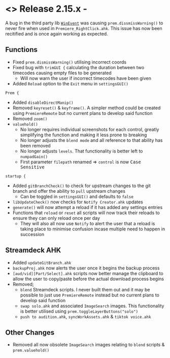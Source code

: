 # <> Release 2.15.x - 
A bug in the third party lib [`WinEvent`](<https://github.com/Descolada/AHK-v2-libraries/issues/15>) was causing `prem.dissmissWarning()` to never fire when used in `Premiere_RightClick.ahk`. This issue has now been recitified and is once again working as expected.

## Functions
- Fixed `prem.dismissWarning()` utilising incorrect coords
- Fixed bug with `trimGUI {` calculating the duration between two timecodes causing empty files to be generated
    - Will now warn the user if incorrect timecodes have been given
- Added `Reload` option to the `Exit` menu in `settingsGUI()`

`Prem {`
- Added `disableDirectManip()`
- Removed `keyreset()` & `keyframe()`. A simpler method could be created using `PremiereRemote` but no current plans to develop said function
- Removed `zoom()`
- `valuehold()`
    - No longer requires individual screenshots for each control, greatly simplifying the function and making it less prone to breaking
    - No longer adjusts the `blend mode` and all reference to that ability has been removed
    - No longer adjusts `levels`. That functionality is better left to `numpadGain()`
    - First parameter `filepath` renamed => `control` is now <kbd>Case Sensitive</kbd>

`startup {`
- Added `gitBranchCheck()` to check for upstream changes to the git branch and offer the ability to `pull` upstream changes
    - Can be toggled in `settingsGUI()` and defaults to `false`
- `libUpdateCheck()` now checks for `Notify Creator.ahk` updates
- `generate()` will now attempt a reload if it has added any settings entries
- Functions that `reload` or `reset` all scripts will now track their reloads to ensure they can only reload once per day
    - They will also all now use `Notify` to alert the user that a reload is taking place to minimise confusion incase multiple need to happen in succession

## Streamdeck AHK
- Added `updateGitBranch.ahk`
- `backupProj.ahk` now alerts the user once it begins the backup process
- `[aud/vid][Part/Select].ahk` scripts now better manage the clipboard to allow the user to copy/paste before the actual download process begins
- Removed;
    - `blend` Streamdeck scripts. I never built them out and it may be possible to just use `PremiereRemote` instead but no current plans to develop said function
    - `swap solo.ahk` and associated `ImageSearch` images. This functionality is better utilised using `prem.toggleLayerButtons("solo")`
    - `push to audition.ahk`, `syncWorkAssets.ahk` & `tiktok voice.ahk`

## Other Changes
- Removed all now obsolete `ImageSearch` images relating to `blend` scripts & `prem.valuehold()`